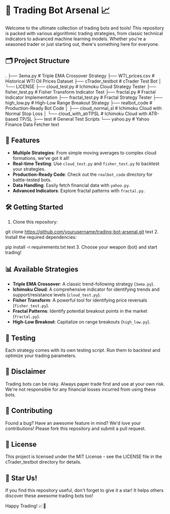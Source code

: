# 🤖 Trading Bot Arsenal 📈

Welcome to the ultimate collection of trading bots and tools! This repository is packed with various algorithmic trading strategies, from classic technical indicators to advanced machine learning models. Whether you're a seasoned trader or just starting out, there's something here for everyone.

## 🗂 Project Structure


.
├── 3ema.py # Triple EMA Crossover Strategy
├── WTI_prices.csv # Historical WTI Oil Prices Dataset
├── cTrader_testbot # cTrader Test Bot
│ └── LICENSE
├── cloud_test.py # Ichimoku Cloud Strategy Tester
├── fisher_test.py # Fisher Transform Indicator Test
├── fractal.py # Fractal Indicator Implementation
├── fractal_test.py # Fractal Strategy Tester
├── high_low.py # High-Low Range Breakout Strategy
├── realbot_code # Production-Ready Bot Code
│ ├── cloud_normal_sl # Ichimoku Cloud with Normal Stop Loss
│ └── cloud_with_atrTPSL # Ichimoku Cloud with ATR-based TP/SL
├── test # General Test Scripts
└── yahoo.py # Yahoo Finance Data Fetcher
text

## 🚀 Features

- **Multiple Strategies**: From simple moving averages to complex cloud formations, we've got it all!
- **Real-time Testing**: Use `cloud_test.py` and `fisher_test.py` to backtest your strategies.
- **Production-Ready Code**: Check out the `realbot_code` directory for battle-tested bots.
- **Data Handling**: Easily fetch financial data with `yahoo.py`.
- **Advanced Indicators**: Explore fractal patterns with `fractal.py`.

## 🛠 Getting Started

1. Clone this repository:

git clone https://github.com/yourusername/trading-bot-arsenal.git
text
2. Install the required dependencies:

pip install -r requirements.txt
text
3. Choose your weapon (bot) and start trading!

## 📊 Available Strategies

- **Triple EMA Crossover**: A classic trend-following strategy (`3ema.py`).
- **Ichimoku Cloud**: A comprehensive indicator for identifying trends and support/resistance levels (`cloud_test.py`).
- **Fisher Transform**: A powerful tool for identifying price reversals (`fisher_test.py`).
- **Fractal Patterns**: Identify potential breakout points in the market (`fractal.py`).
- **High-Low Breakout**: Capitalize on range breakouts (`high_low.py`).

## 🧪 Testing

Each strategy comes with its own testing script. Run them to backtest and optimize your trading parameters.

## 🚨 Disclaimer

Trading bots can be risky. Always paper trade first and use at your own risk. We're not responsible for any financial losses incurred from using these bots.

## 🤝 Contributing

Found a bug? Have an awesome feature in mind? We'd love your contributions! Please fork this repository and submit a pull request.

## 📜 License

This project is licensed under the MIT License - see the LICENSE file in the cTrader_testbot directory for details.

## 🌟 Star Us!

If you find this repository useful, don't forget to give it a star! It helps others discover these awesome trading bots too!

Happy Trading! 📈🤑
